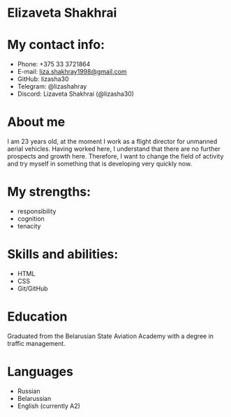 # Elizaveta Shakhrai

# My contact info:
* Phone: +375 33 3721864
* E-mail: liza.shakhray1998@gmail.com
* GitHub: lizasha30
* Telegram: @lizashahray
* Discord: Lizaveta Shakhrai (@lizasha30)

# About me
I am 23 years old, at the moment I work as a flight director for unmanned aerial vehicles. Having worked here, I understand that there are no further prospects and growth here. Therefore, I want to change the field of activity and try myself in something that is developing very quickly now.
# My strengths:
* responsibility
* cognition
* tenacity
# Skills and abilities:
* HTML
* CSS
* Git/GitHub
# Education
Graduated from the Belarusian State Aviation Academy with a degree in traffic management.
# Languages
* Russian
* Belarussian
* English (currently A2)
